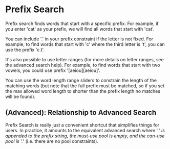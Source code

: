 # Prefix Search

Prefix search finds words that start with a specific prefix.
For example, if you enter 'cat' as your prefix, we will find
all words that start with 'cat'.

You can include '.' in your prefix constraint if the letter 
is not fixed. For example, to find words that start with 'c' 
where the third letter is 't', you can use the prefix 'c.t'.

It's also possible to use letter ranges (for more details on
letter ranges, see the advanced search help). For example, to
find words that start with two vowels, you could use prefix
'\[aeiou\]\[aeiou\]'.

You can use the word length range sliders to constrain the length
of the matching words (but note that the full prefix must be matched,
so if you set the max allowed word length to shorter than the prefix
length no matches will be found).

## (Advanced): Relationship to Advanced Search

Prefix Search is really just a convenient shortcut that 
simplifies things for users. In practice, it amounts to the
equivalent advanced search where '.*' is appended to the prefix
string, the must-use pool is empty, and the can-use pool is '.*'
(i.e. there are no pool constraints).
